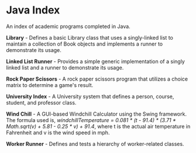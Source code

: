 # Java Index

An index of academic programs completed in Java.

**Library** - Defines a basic Library class that uses a singly-linked list to maintain a collection of Book objects and implements a runner to demonstrate its usage.

**Linked List Runner** - Provides a simple generic implementation of a singly linked list and a runner to demonstrate its usage. 

**Rock Paper Scissors** - A rock paper scissors program that utilizes a choice matrix to determine a game's result.

**University Index** - A University system that defines a person, course, student, and professor class.

**Wind Chill** - A GUI-based Windchill Calculator using the Swing framework. The formula used is, *windchillTemperature = 0.081 * (t - 91.4) * (3.71 * Math.sqrt(v) + 5.81 - 0.25 * v) + 91.4*, where t is the actual air temperature in Fahrenheit and v is the wind speed in mph.

**Worker Runner** - Defines and tests a hierarchy of worker-related classes.
